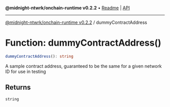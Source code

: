 **@midnight-ntwrk/onchain-runtime v0.2.2** • [Readme](../README.md) \| [API](../globals.md)

***

[@midnight-ntwrk/onchain-runtime v0.2.2](../README.md) / dummyContractAddress

# Function: dummyContractAddress()

```ts
dummyContractAddress(): string
```

A sample contract address, guaranteed to be the same for a given network ID
for use in testing

## Returns

`string`
